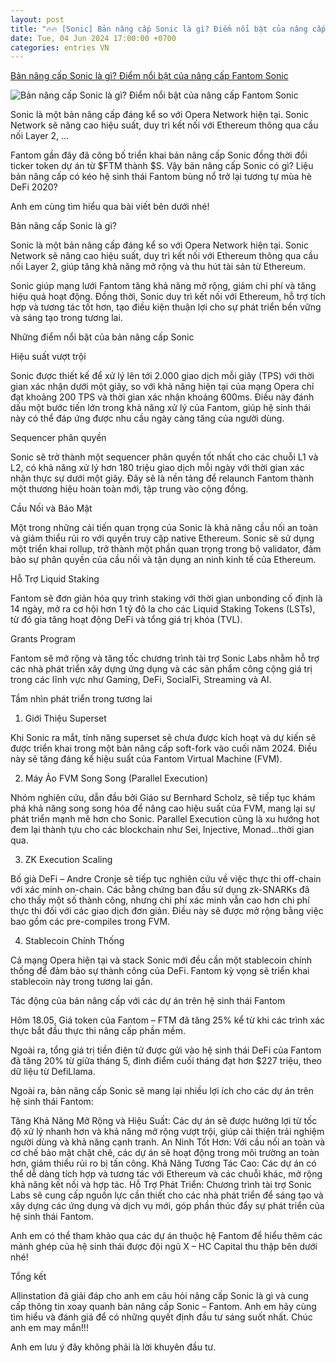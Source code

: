 ```yaml
---
layout: post
title: "🔥🔥 [Sonic] Bản nâng cấp Sonic là gì? Điểm nổi bật của nâng cấp Fantom Sonic"
date: Tue, 04 Jun 2024 17:00:00 +0700
categories: entries VN
---
```

[Bản nâng cấp Sonic là gì? Điểm nổi bật của nâng cấp Fantom Sonic](https://allinstation.com/nang-cap-sonic-fantom-la-gi/)

![Bản nâng cấp Sonic là gì? Điểm nổi bật của nâng cấp Fantom Sonic](https://allinstation.com/wp-content/uploads/2024/06/Sonic-1024x768.png)

Sonic là một bản nâng cấp đáng kể so với Opera Network hiện tại. Sonic Network sẽ nâng cao hiệu suất, duy trì kết nối với Ethereum thông qua cầu nối Layer 2, ...

Fantom gần đây đã công bố triển khai bản nâng cấp Sonic đồng thời đổi ticker token dự án từ $FTM thành $S. Vậy bản nâng cấp Sonic có gì? Liệu bản nâng cấp có kéo hệ sinh thái Fantom bùng nổ trở lại tương tự mùa hè DeFi 2020?

Anh em cùng tìm hiểu qua bài viết bên dưới nhé!

Bản nâng cấp Sonic là gì?

Sonic là một bản nâng cấp đáng kể so với Opera Network hiện tại. Sonic Network sẽ nâng cao hiệu suất, duy trì kết nối với Ethereum thông qua cầu nối Layer 2, giúp tăng khả năng mở rộng và thu hút tài sản từ Ethereum.

Sonic giúp mạng lưới Fantom tăng khả năng mở rộng, giảm chi phí và tăng hiệu quả hoạt động. Đồng thời, Sonic duy trì kết nối với Ethereum, hỗ trợ tích hợp và tương tác tốt hơn, tạo điều kiện thuận lợi cho sự phát triển bền vững và sáng tạo trong tương lai.

Những điểm nổi bật của bản nâng cấp Sonic

Hiệu suất vượt trội

Sonic được thiết kế để xử lý lên tới 2.000 giao dịch mỗi giây (TPS) với thời gian xác nhận dưới một giây, so với khả năng hiện tại của mạng Opera chỉ đạt khoảng 200 TPS và thời gian xác nhận khoảng 600ms. Điều này đánh dấu một bước tiến lớn trong khả năng xử lý của Fantom, giúp hệ sinh thái này có thể đáp ứng được nhu cầu ngày càng tăng của người dùng.

Sequencer phân quyền

Sonic sẽ trở thành một sequencer phân quyền tốt nhất cho các chuỗi L1 và L2, có khả năng xử lý hơn 180 triệu giao dịch mỗi ngày với thời gian xác nhận thực sự dưới một giây. Đây sẽ là nền tảng để relaunch Fantom thành một thương hiệu hoàn toàn mới, tập trung vào cộng đồng.

Cầu Nối và Bảo Mật

Một trong những cải tiến quan trọng của Sonic là khả năng cầu nối an toàn và giảm thiểu rủi ro với quyền truy cập native Ethereum. Sonic sẽ sử dụng một triển khai rollup, trở thành một phần quan trọng trong bộ validator, đảm bảo sự phân quyền của cầu nối và tận dụng an ninh kinh tế của Ethereum.

Hỗ Trợ Liquid Staking

Fantom sẽ đơn giản hóa quy trình staking với thời gian unbonding cố định là 14 ngày, mở ra cơ hội hơn 1 tỷ đô la cho các Liquid Staking Tokens (LSTs), từ đó gia tăng hoạt động DeFi và tổng giá trị khóa (TVL).

Grants Program

Fantom sẽ mở rộng và tăng tốc chương trình tài trợ Sonic Labs nhằm hỗ trợ các nhà phát triển xây dựng ứng dụng và các sản phẩm công cộng giá trị trong các lĩnh vực như Gaming, DeFi, SocialFi, Streaming và AI.

Tầm nhìn phát triển trong tương lai

1. Giới Thiệu Superset

Khi Sonic ra mắt, tính năng superset sẽ chưa được kích hoạt và dự kiến sẽ được triển khai trong một bản nâng cấp soft-fork vào cuối năm 2024. Điều này sẽ tăng đáng kể hiệu suất của Fantom Virtual Machine (FVM).

2. Máy Ảo FVM Song Song (Parallel Execution)

Nhóm nghiên cứu, dẫn đầu bởi Giáo sư Bernhard Scholz, sẽ tiếp tục khám phá khả năng song song hóa để nâng cao hiệu suất của FVM, mang lại sự phát triển mạnh mẽ hơn cho Sonic. Parallel Execution cũng là xu hướng hot đem lại thành tựu cho các blockchain như Sei, Injective, Monad…thời gian qua.

3. ZK Execution Scaling

Bố già DeFi – Andre Cronje sẽ tiếp tục nghiên cứu về việc thực thi off-chain với xác minh on-chain. Các bằng chứng ban đầu sử dụng zk-SNARKs đã cho thấy một số thành công, nhưng chi phí xác minh vẫn cao hơn chi phí thực thi đối với các giao dịch đơn giản. Điều này sẽ được mở rộng bằng việc bao gồm các pre-compiles trong FVM.

4. Stablecoin Chính Thống

Cả mạng Opera hiện tại và stack Sonic mới đều cần một stablecoin chính thống để đảm bảo sự thành công của DeFi. Fantom kỳ vọng sẽ triển khai stablecoin này trong tương lai gần.

Tác động của bản nâng cấp với các dự án trên hệ sinh thái Fantom

Hôm 18.05, Giá token của Fantom – FTM đã tăng 25% kể từ khi các trình xác thực bắt đầu thực thi nâng cấp phần mềm.

Ngoài ra, tổng giá trị tiền điện tử được gửi vào hệ sinh thái DeFi của Fantom đã tăng 20% từ giữa tháng 5, đỉnh điểm cuối tháng đạt hơn $227 triệu, theo dữ liệu từ DefiLlama.

Ngoài ra, bản nâng cấp Sonic sẽ mang lại nhiều lợi ích cho các dự án trên hệ sinh thái Fantom:

Tăng Khả Năng Mở Rộng và Hiệu Suất: Các dự án sẽ được hưởng lợi từ tốc độ xử lý nhanh hơn và khả năng mở rộng vượt trội, giúp cải thiện trải nghiệm người dùng và khả năng cạnh tranh. An Ninh Tốt Hơn: Với cầu nối an toàn và cơ chế bảo mật chặt chẽ, các dự án sẽ hoạt động trong môi trường an toàn hơn, giảm thiểu rủi ro bị tấn công. Khả Năng Tương Tác Cao: Các dự án có thể dễ dàng tích hợp và tương tác với Ethereum và các chuỗi khác, mở rộng khả năng kết nối và hợp tác. Hỗ Trợ Phát Triển: Chương trình tài trợ Sonic Labs sẽ cung cấp nguồn lực cần thiết cho các nhà phát triển để sáng tạo và xây dựng các ứng dụng và dịch vụ mới, góp phần thúc đẩy sự phát triển của hệ sinh thái Fantom.

Anh em có thể tham khảo qua các dự án thuộc hệ Fantom để hiểu thêm các mảnh ghép của hệ sinh thái được đội ngũ X – HC Capital thu thập bên dưới nhé!

Tổng kết

Allinstation đã giải đáp cho anh em câu hỏi nâng cấp Sonic là gì và cung cấp thông tin xoay quanh bản nâng cấp Sonic – Fantom. Anh em hãy cùng tìm hiểu và đánh giá để có những quyết định đầu tư sáng suốt nhất. Chúc anh em may mắn!!!

Anh em lưu ý đây không phải là lời khuyên đầu tư.

